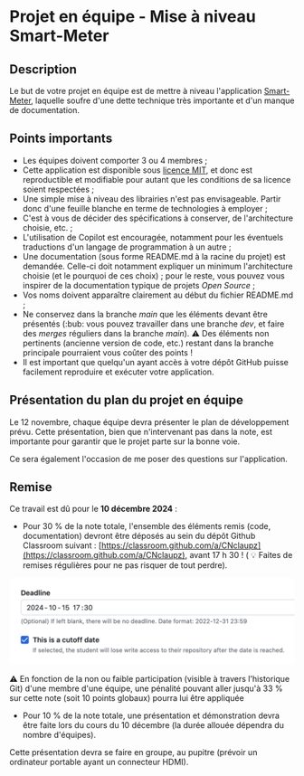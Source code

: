 # Projet en équipe - Mise à niveau Smart-Meter

## Description

Le but de votre projet en équipe est de mettre à niveau l'application [Smart-Meter](https://github.com/Logimethods/smart-meter), laquelle soufre d'une dette technique très importante et d'un manque de documentation.

## Points importants
- Les équipes doivent comporter 3 ou 4 membres ;
- Cette application est disponible sous [licence MIT](https://github.com/Logimethods/smart-meter/blob/master/LICENSE), et donc est reproductible et modifiable pour autant que les conditions de sa licence soient respectées ;
- Une simple mise à niveau des librairies n'est pas envisageable. Partir donc d'une feuille blanche en terme de technologies à employer ;
- C'est à vous de décider des spécifications à conserver, de l'architecture choisie, etc. ;
- L'utilisation de Copilot est encouragée, notamment pour les éventuels traductions d'un langage de programmation à un autre ;
- Une documentation (sous forme README.md à la racine du projet) est demandée. Celle-ci doit notamment expliquer un minimum l'architecture choisie (et le pourquoi de ces choix) ; pour le reste, vous pouvez vous inspirer de la documentation typique de projets _Open Source_ ;
- Vos noms doivent apparaître clairement au début du fichier README.md ;
- Ne conservez dans la branche _main_ que les éléments devant être présentés (:bub: vous pouvez travailler dans une branche _dev_, et faire des _merges_ réguliers dans la branche _main_). :warning: Des éléments non pertinents (ancienne version de code, etc.) restant dans la branche principale pourraient vous coûter des points !
- Il est important que quelqu'un ayant accès à votre dépôt GitHub puisse facilement reproduire et exécuter votre application.

## Présentation du plan du projet en équipe

Le 12 novembre, chaque équipe devra présenter le plan de développement prévu. Cette présentation, bien que n'intervenant pas dans la note, est importante pour garantir que le projet parte sur la bonne voie.

Ce sera également l'occasion de me poser des questions sur l'application.

## Remise

Ce travail est dû pour le **10 décembre 2024** :

- Pour 30 % de la note totale, l'ensemble des éléments remis (code, documentation) devront être déposés au sein du dépôt Github Classroom suivant : [https://classroom.github.com/a/CNclaupz](https://classroom.github.com/a/CNclaupz), avant 17 h 30 ! ( :bulb: Faites de remises régulières pour ne pas risquer de tout perdre). 

![alt text](../images/dealine_pp.png)

:warning: En fonction de la non ou faible participation (visible à travers l'historique Git) d'une membre d'une équipe, une pénalité pouvant aller jusqu'à 33 % sur cette note (soit 10 points globaux) pourra lui être appliquée

- Pour 10 % de la note totale, une présentation et démonstration devra être faite lors du cours du 10 décembre (la durée allouée dépendra du nombre d'équipes).<br>

Cette présentation devra se faire en groupe, au pupitre (prévoir un ordinateur portable ayant un connecteur HDMI).


